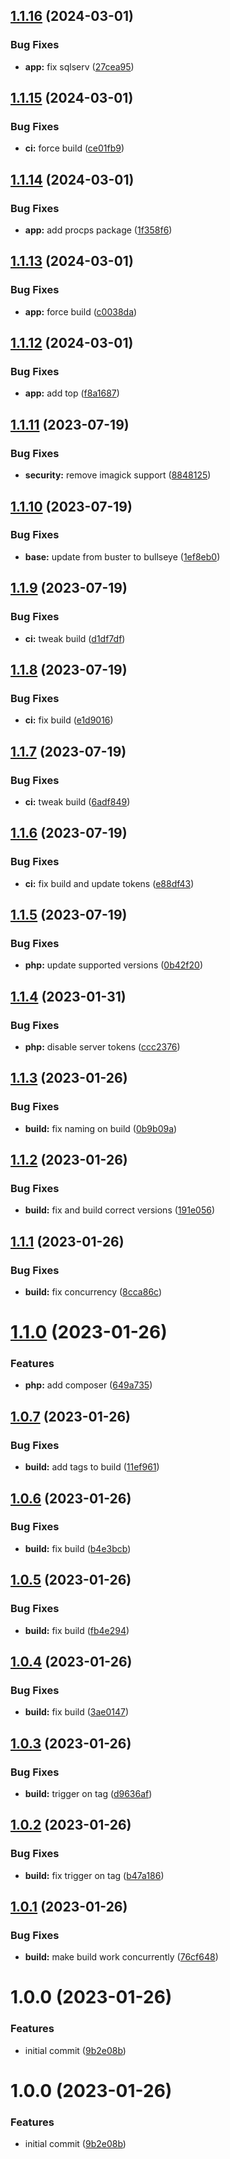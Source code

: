 ## [1.1.16](https://github.com/hurdlegroup/infra-php/compare/v1.1.15...v1.1.16) (2024-03-01)


### Bug Fixes

* **app:** fix sqlserv ([27cea95](https://github.com/hurdlegroup/infra-php/commit/27cea95c161ae89885c40060b4245a07b7eda289))

## [1.1.15](https://github.com/hurdlegroup/infra-php/compare/v1.1.14...v1.1.15) (2024-03-01)


### Bug Fixes

* **ci:** force build ([ce01fb9](https://github.com/hurdlegroup/infra-php/commit/ce01fb968209a8ab473c03238d43cc8cee5564c6))

## [1.1.14](https://github.com/hurdlegroup/infra-php/compare/v1.1.13...v1.1.14) (2024-03-01)


### Bug Fixes

* **app:** add procps package ([1f358f6](https://github.com/hurdlegroup/infra-php/commit/1f358f6d108c16dcff17a239faa9907efad64ce7))

## [1.1.13](https://github.com/hurdlegroup/infra-php/compare/v1.1.12...v1.1.13) (2024-03-01)


### Bug Fixes

* **app:** force build ([c0038da](https://github.com/hurdlegroup/infra-php/commit/c0038da5bad81e4b8ca2fd0755b9334468901055))

## [1.1.12](https://github.com/hurdlegroup/infra-php/compare/v1.1.11...v1.1.12) (2024-03-01)


### Bug Fixes

* **app:** add top ([f8a1687](https://github.com/hurdlegroup/infra-php/commit/f8a1687fe9939053bbc64813562737c75451d205))

## [1.1.11](https://github.com/hurdlegroup/infra-php/compare/v1.1.10...v1.1.11) (2023-07-19)


### Bug Fixes

* **security:** remove imagick support ([8848125](https://github.com/hurdlegroup/infra-php/commit/8848125f94791a2cdbf2e51264913c9c183602ae))

## [1.1.10](https://github.com/hurdlegroup/infra-php/compare/v1.1.9...v1.1.10) (2023-07-19)


### Bug Fixes

* **base:** update from buster to bullseye ([1ef8eb0](https://github.com/hurdlegroup/infra-php/commit/1ef8eb071cee6bcf565d5f5ec0482d8b378768bb))

## [1.1.9](https://github.com/hurdlegroup/infra-php/compare/v1.1.8...v1.1.9) (2023-07-19)


### Bug Fixes

* **ci:** tweak build ([d1df7df](https://github.com/hurdlegroup/infra-php/commit/d1df7df1bcd3a27a5004bf549f4b59e8ce4b3b37))

## [1.1.8](https://github.com/hurdlegroup/infra-php/compare/v1.1.7...v1.1.8) (2023-07-19)


### Bug Fixes

* **ci:** fix build ([e1d9016](https://github.com/hurdlegroup/infra-php/commit/e1d9016ca7b2a37fa74eb7189a7bfb3849c6d33f))

## [1.1.7](https://github.com/hurdlegroup/infra-php/compare/v1.1.6...v1.1.7) (2023-07-19)


### Bug Fixes

* **ci:** tweak build ([6adf849](https://github.com/hurdlegroup/infra-php/commit/6adf84924c39848fa33d7df9ca808fd69c27f619))

## [1.1.6](https://github.com/hurdlegroup/infra-php/compare/v1.1.5...v1.1.6) (2023-07-19)


### Bug Fixes

* **ci:** fix build and update tokens ([e88df43](https://github.com/hurdlegroup/infra-php/commit/e88df43e3eaea2fb4bc5ec602fef0d6d9a139e0c))

## [1.1.5](https://github.com/hurdlegroup/infra-php/compare/v1.1.4...v1.1.5) (2023-07-19)


### Bug Fixes

* **php:** update supported versions ([0b42f20](https://github.com/hurdlegroup/infra-php/commit/0b42f2024f6a182912e6e8f08eb299e3c86ac4c2))

## [1.1.4](https://github.com/hurdlegroup/infra-php/compare/v1.1.3...v1.1.4) (2023-01-31)


### Bug Fixes

* **php:** disable server tokens ([ccc2376](https://github.com/hurdlegroup/infra-php/commit/ccc237660e8b9c811bb3218a695a68352913014a))

## [1.1.3](https://github.com/hurdlegroup/infra-php/compare/v1.1.2...v1.1.3) (2023-01-26)


### Bug Fixes

* **build:** fix naming on build ([0b9b09a](https://github.com/hurdlegroup/infra-php/commit/0b9b09a4f18cead0d23e2cc196b7ca2d03d00845))

## [1.1.2](https://github.com/hurdlegroup/infra-php/compare/v1.1.1...v1.1.2) (2023-01-26)


### Bug Fixes

* **build:** fix and build correct versions ([191e056](https://github.com/hurdlegroup/infra-php/commit/191e0564b2231802f54a6df4897337708dc86720))

## [1.1.1](https://github.com/hurdlegroup/infra-php/compare/v1.1.0...v1.1.1) (2023-01-26)


### Bug Fixes

* **build:** fix concurrency ([8cca86c](https://github.com/hurdlegroup/infra-php/commit/8cca86c9bece49f14dbd3c6309211f718f8a4e1d))

# [1.1.0](https://github.com/hurdlegroup/infra-php/compare/v1.0.7...v1.1.0) (2023-01-26)


### Features

* **php:** add composer ([649a735](https://github.com/hurdlegroup/infra-php/commit/649a73598faf4eb11188eadabb5b46461550c438))

## [1.0.7](https://github.com/hurdlegroup/infra-php/compare/v1.0.6...v1.0.7) (2023-01-26)


### Bug Fixes

* **build:** add tags to build ([11ef961](https://github.com/hurdlegroup/infra-php/commit/11ef961821c0b329d12519247272c346c0d878bb))

## [1.0.6](https://github.com/hurdlegroup/infra-php/compare/v1.0.5...v1.0.6) (2023-01-26)


### Bug Fixes

* **build:** fix build ([b4e3bcb](https://github.com/hurdlegroup/infra-php/commit/b4e3bcb915028538e1c6bd60a747d7d82c6fc50b))

## [1.0.5](https://github.com/hurdlegroup/infra-php/compare/v1.0.4...v1.0.5) (2023-01-26)


### Bug Fixes

* **build:** fix build ([fb4e294](https://github.com/hurdlegroup/infra-php/commit/fb4e294586aa966293c6195a1c2d9e8b585c0d45))

## [1.0.4](https://github.com/hurdlegroup/infra-php/compare/v1.0.3...v1.0.4) (2023-01-26)


### Bug Fixes

* **build:** fix build ([3ae0147](https://github.com/hurdlegroup/infra-php/commit/3ae0147c6003aa6f364f5cc3a04ec13adb80fd87))

## [1.0.3](https://github.com/hurdlegroup/infra-php/compare/v1.0.2...v1.0.3) (2023-01-26)


### Bug Fixes

* **build:** trigger on tag ([d9636af](https://github.com/hurdlegroup/infra-php/commit/d9636af8088b13b7934046b462f8ba640e4a901f))

## [1.0.2](https://github.com/hurdlegroup/infra-php/compare/v1.0.1...v1.0.2) (2023-01-26)


### Bug Fixes

* **build:** fix trigger on tag ([b47a186](https://github.com/hurdlegroup/infra-php/commit/b47a1868c162052c1ddac00f50f1d9961b2042c8))

## [1.0.1](https://github.com/hurdlegroup/infra-php/compare/v1.0.0...v1.0.1) (2023-01-26)


### Bug Fixes

* **build:** make build work concurrently ([76cf648](https://github.com/hurdlegroup/infra-php/commit/76cf648e35022b6cb445f532eb7bc5aac8b5ace3))

# 1.0.0 (2023-01-26)


### Features

* initial commit ([9b2e08b](https://github.com/hurdlegroup/infra-php/commit/9b2e08bd24944022c5cbdf986dc20211f0a661c0))

# 1.0.0 (2023-01-26)


### Features

* initial commit ([9b2e08b](https://github.com/hurdlegroup/infra-php/commit/9b2e08bd24944022c5cbdf986dc20211f0a661c0))
